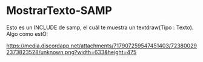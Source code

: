 # MostrarTexto-SAMP
Esto es un INCLUDE de samp, el cuál te muestra un textdraw(Tipo : Texto).
Algo como estO:



https://media.discordapp.net/attachments/717907259547451403/723800292373823528/unknown.png?width=633&height=475
